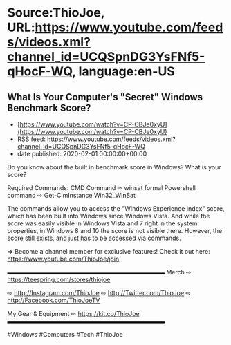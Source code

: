 # Source:ThioJoe, URL:https://www.youtube.com/feeds/videos.xml?channel_id=UCQSpnDG3YsFNf5-qHocF-WQ, language:en-US

## What Is Your Computer's "Secret" Windows Benchmark Score?
 - [https://www.youtube.com/watch?v=CP-CBJe0xyU](https://www.youtube.com/watch?v=CP-CBJe0xyU)
 - RSS feed: https://www.youtube.com/feeds/videos.xml?channel_id=UCQSpnDG3YsFNf5-qHocF-WQ
 - date published: 2020-02-01 00:00:00+00:00

Do you know about the built in benchmark score in Windows? What is your score?

Required Commands:
CMD Command ⇨   winsat formal
Powershell command ⇨   Get-CimInstance Win32_WinSat

The commands allow you to access the "Windows Experience Index" score, which has been built into Windows since Windows Vista. And while the score was easily visible in Windows Vista and 7 right in the system properties, in Windows 8 and 10 the score is not visible there. However, the score still exists, and just has to be accessed via commands.

⇒ Become a channel member for exclusive features! Check it out here: https://www.youtube.com/ThioJoe/join

▬▬▬▬▬▬▬▬▬▬▬▬▬▬▬▬▬▬▬▬▬▬▬▬▬▬
Merch ⇨ https://teespring.com/stores/thiojoe

⇨ http://Instagram.com/ThioJoe
⇨ http://Twitter.com/ThioJoe
⇨ http://Facebook.com/ThioJoeTV

My Gear & Equipment ⇨ https://kit.co/ThioJoe
▬▬▬▬▬▬▬▬▬▬▬▬▬▬▬▬▬▬▬▬▬▬▬▬▬▬

#Windows #Computers #Tech #ThioJoe

